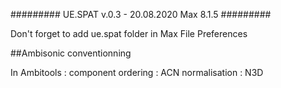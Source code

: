 #########
UE.SPAT
v.0.3 - 20.08.2020
Max 8.1.5
#########

Don't forget to add ue.spat folder in Max File Preferences 


##Ambisonic conventionning

In Ambitools : component ordering : ACN
				normalisation : N3D

